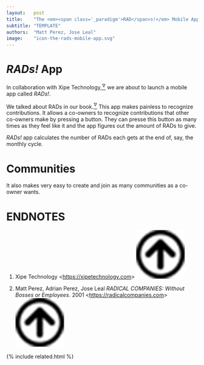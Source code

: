 ```yaml
---
layout:   post
title:    "The <em><span class='_paradigm'>RAD</span>s!</em> Mobile App"
subtitle: "TEMPLATE"
authors:  "Matt Perez, Jose Leal"
image:    "icon-the-rads-mobile-app.svg"
---
```


<div style="display:none; ">
 <p>I think we know what the rHatchery is: We want to help <span class="_paradigm">Fiat</span> businesses transform into healthy companies. And we are developing tools: the <em><span class="_paradigm">RAD</span>s!</em> mobile app.</p>
</div>

<h1><em><span class="_paradigm">RAD</span>s!</em> App</h1>
 <p>In collaboration with Xipe Technology,<a href="#en01"><sup id="bm01">&hairsp;&nabla;&hairsp;</sup></a> we are about to launch a mobile app called <em>RADs!</em>.</p>
 <p>We talked about <span class="_paradigm">RAD</span>s in our book.<a href="#en02"><sup id="bm02">&hairsp;&nabla;&hairsp;</sup></a> This app makes painless to recognize contributions. It allows a co-owners to recognize contributions that other co-owners make by pressing a button. They can presse this button as many times as they feel like it and the app figures out the amount of <span class="_paradigm">RAD</span>s to give.</p>
 <p><em><span class="_paradigm">RAD</span>s!</em> app calculates the number of <span class="_paradigm">RAD</span>s each gets at the end of, say, the monthly cycle.</p>

<h1>Communities</h1>
 <p>It also makes very easy to create and join as many communities as a co-owner wants.</p>

<h1 class="_section">ENDNOTES</h1>
 <ol>
  <li id="en01">
   <p class="_list-item">
    Xipe Technology
    &lt;<a href="https://xipetechnology.com" target="_blank">https://xipetechnology.com</a>&gt;
    <a class="_uparrow" href="#bm01"><img src="/assets/img/arrow-up-icon.png"></a>
   </p>
  </li>
  <li id="en02">
   <p class="_list-item">
    Matt Perez, Adrian Perez, Jose Leal
    <em>RADICAL COMPANIES: Without Bosses or Employees.</em>
    2001
    &lt;<a href="https://radicalcompanies.com" target="_blank">https://radicalcompanies.com</a>&gt;
    <a class="_uparrow" href="#bm02"><img src="/assets/img/arrow-up-icon.png"></a>
   </p>
  </li>
 </ol>

{% include related.html %}
